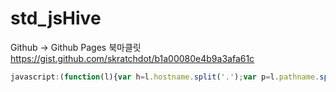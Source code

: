 # std_jsHive

Github -> Github Pages 북마클릿
https://gist.github.com/skratchdot/b1a00080e4b9a3afa61c

```js
javascript:(function(l){var h=l.hostname.split('.');var p=l.pathname.split('/');var user='';var proj='';if(h[1]==='github'&&h[2]==='io'){user=h[0]||'';proj=p[1]||'';l.href='https://github.com/'+user+'/'+proj}else if(h[0]==='github'&&h[1]==='com'){user=p[1]||'';proj=p[2]||'';l.href='https://'+user+'.github.io/'+proj}}(document.location))
```